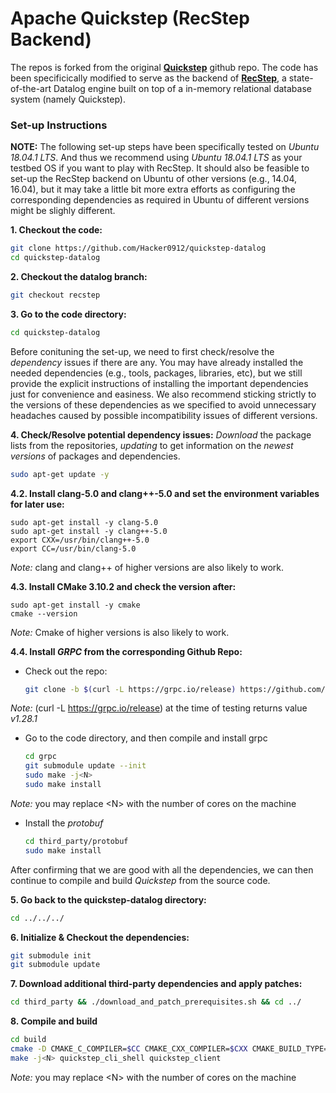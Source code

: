 # Apache Quickstep (RecStep Backend)

The repos is forked from the original **[Quickstep](https://github.com/apache/incubator-retired-quickstep)** github repo. The code has been specificically modified to serve as the backend of **[RecStep](http://)**, a state-of-the-art Datalog engine built on top of a in-memory relational database system (namely Quickstep).    

### Set-up Instructions 

**NOTE:** The following set-up steps have been specifically tested on *Ubuntu 18.04.1 LTS*. And thus we recommend using *Ubuntu 18.04.1 LTS* as your testbed OS if you want to play with RecStep. It should also be feasible to set-up the RecStep backend on Ubuntu of other versions (e.g., 14.04, 16.04), but it may take a little bit more extra efforts as configuring the corresponding dependencies as required in Ubuntu of different versions might be slighly different. 

 **1. Checkout the code:**
``` bash
git clone https://github.com/Hacker0912/quickstep-datalog
cd quickstep-datalog
```
**2. Checkout the datalog branch:**
```bash
git checkout recstep
```
**3. Go to the code directory:**
``` bash
cd quickstep-datalog
```
Before conituning the set-up, we need to first check/resolve the *dependency* issues if there are any. You may have already installed the needed dependencies (e.g., tools, packages, libraries, etc), but we still provide the explicit instructions of installing the important dependencies 
just for convenience and easiness. We also recommend sticking strictly to the versions of these dependencies as we specified to avoid unnecessary headaches caused by possible incompatibility issues of different versions.  

**4. Check/Resolve potential dependency issues:**
 *Download* the package lists from the repositories, *updating* to get information on the *newest versions* of packages and dependencies.
``` bash
sudo apt-get update -y  
```
**4.2. Install clang-5.0 and clang++-5.0 and set the environment variables for later use:**
    
    sudo apt-get install -y clang-5.0
    sudo apt-get install -y clang++-5.0
    export CXX=/usr/bin/clang++-5.0
    export CC=/usr/bin/clang-5.0
    
*Note:* clang and clang++ of higher versions are also likely to work. 

**4.3. Install CMake 3.10.2 and check the version after:**
    
    sudo apt-get install -y cmake
    cmake --version

*Note:* Cmake of higher versions is also likely to work.  
    
**4.4. Install *GRPC* from the corresponding Github Repo:**
* Check out the repo: 
     ```bash 
     git clone -b $(curl -L https://grpc.io/release) https://github.com/grpc/grpc
     ```
*Note:* (curl -L https://grpc.io/release) at the time of testing returns value *v1.28.1*

* Go to the code directory, and then compile and install grpc
    ```bash
    cd grpc 
    git submodule update --init 
    sudo make -j<N>  
    sudo make install 
    ```
*Note:* you may replace \<N\> with the number of cores on the machine 
    
* Install the *protobuf*
    ```bash
    cd third_party/protobuf 
    sudo make install
    ```
     
After confirming that we are good with all the dependencies, we can then continue to compile and build *Quickstep* from the source code. 

**5. Go back to the quickstep-datalog directory:**
```bash
cd ../../../
```

**6. Initialize & Checkout the dependencies:**
```bash
git submodule init
git submodule update
```

**7. Download additional third-party dependencies and apply patches:**
```bash
cd third_party && ./download_and_patch_prerequisites.sh && cd ../
```

**8. Compile and build**
``` bash
cd build
cmake -D CMAKE_C_COMPILER=$CC CMAKE_CXX_COMPILER=$CXX CMAKE_BUILD_TYPE=Release -D ENABLE_NETWORK_CLI=True ..
make -j<N> quickstep_cli_shell quickstep_client
```
*Note:* you may replace \<N\> with the number of cores on the machine 
